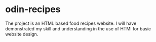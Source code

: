 # odin-recipes
The project is an HTML based food recipes website. I will have demonstrated 
my skill and understanding in the use of HTMl for basic website design.
